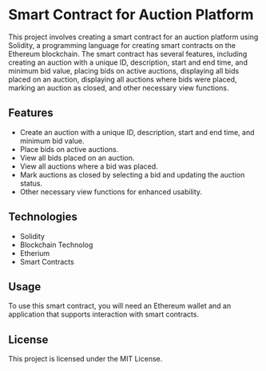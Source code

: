 # Smart Contract for Auction Platform

This project involves creating a smart contract for an auction platform using Solidity, a programming language for creating smart contracts on the Ethereum blockchain. The smart contract has several features, including creating an auction with a unique ID, description, start and end time, and minimum bid value, placing bids on active auctions, displaying all bids placed on an auction, displaying all auctions where bids were placed, marking an auction as closed, and other necessary view functions.

## Features

- Create an auction with a unique ID, description, start and end time, and minimum bid value.
- Place bids on active auctions.
- View all bids placed on an auction.
- View all auctions where a bid was placed.
- Mark auctions as closed by selecting a bid and updating the auction status.
- Other necessary view functions for enhanced usability.

## Technologies

- Solidity
- Blockchain Technolog
- Etherium
- Smart Contracts

## Usage

To use this smart contract, you will need an Ethereum wallet and an application that supports interaction with smart contracts. 

## License

This project is licensed under the MIT License.
